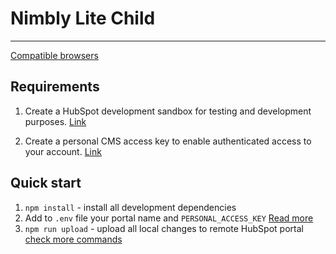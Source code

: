 # Nimbly Lite Child
***

[Compatible browsers](https://browsersl.ist/?results#q=last+2+Chrome+major+versions+and+%3E+0.5%25%0Alast+2+Edge+major+versions+and+%3E+0.5%25%0Alast+2+Firefox+major+versions+and+%3E+0.5%25%0Alast+2+iOS+major+versions+and+%3E+0.5%25%0Alast+2+Safari+major+versions+and+%3E+0.5%25%0A%3E1.3%25&region=alt-eu)

## Requirements

1. Create a HubSpot development sandbox for testing and development purposes. [Link](https://app.hubspot.com/signup-hubspot/cms-developers)

2. Create a personal CMS access key to enable authenticated access to your account. [Link](https://app.hubspot.com/l/personal-access-key)

## Quick start

1. `npm install` - install all development dependencies
2. Add to `.env` file your portal name and `PERSONAL_ACCESS_KEY` [Read more](https://github.com/Resultify/hubspot-cms-lib?tab=readme-ov-file#custom-multi-account-authentication)
3. `npm run upload` - upload all local changes to remote HubSpot portal [check more commands](https://github.com/Resultify/hubspot-cms-lib?tab=readme-ov-file#whats-inside)

